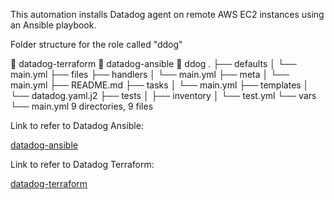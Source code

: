This automation installs Datadog agent on remote AWS EC2 instances using an Ansible playbook.

Folder structure for the role called "ddog"


📁 datadog-terraform
📁 datadog-ansible
📁 ddog
.
├── defaults
│   └── main.yml
├── files
├── handlers
│   └── main.yml
├── meta
│   └── main.yml
├── README.md
├── tasks
│   └── main.yml
├── templates
│   └── datadog.yaml.j2
├── tests
│   ├── inventory
│   └── test.yml
└── vars
    └── main.yml
9 directories, 9 files

Link to refer to Datadog Ansible:

[datadog-ansible](https://github.com/thangacodes/monitoring/tree/main/datadog/datadog-ansible)

Link to refer to Datadog Terraform:

[datadog-terraform](https://github.com/thangacodes/monitoring/tree/main/datadog/datadog-terraform)
